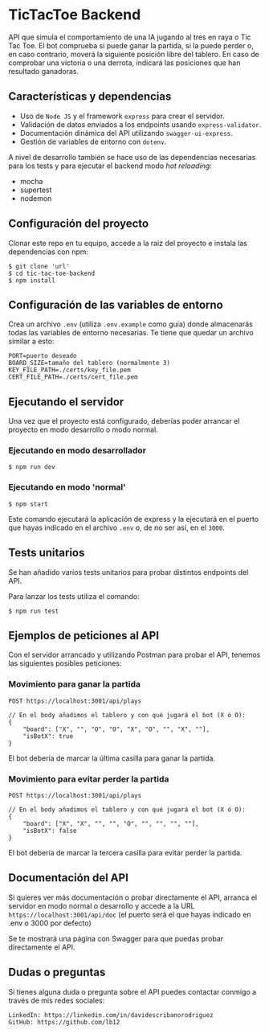 # TicTacToe Backend

API que simula el comportamiento de una IA jugando al tres en raya o Tic Tac Toe. 
El bot comprueba si puede ganar la partida, si la puede perder o, en caso contrario, moverá la siguiente posición libre del tablero. En caso de comprobar una victoria o una derrota, indicará las posiciones que han resultado ganadoras.

## Características y dependencias

* Uso de `Node JS` y el framework `express` para crear el servidor.
* Validación de datos enviados a los endpoints usando `express-validator`.
* Documentación dinámica del API utilizando `swagger-ui-express`.
* Gestión de variables de entorno con `dotenv`.

A nivel de desarrollo también se hace uso de las dependencias necesarias para los tests y para ejecutar el backend modo *hot reloading*:

* mocha
* supertest
* nodemon

## Configuración del proyecto

Clonar este repo en tu equipo, accede a la raíz del proyecto e instala las dependencias con npm:
```
$ git clone 'url'
$ cd tic-tac-toe-backend
$ npm install
```

## Configuración de las variables de entorno

Crea un archivo `.env` (utiliza `.env.example` como guía) donde almacenarás todas las variables de entorno necesarias. Te tiene que quedar un archivo similar a esto:

```
PORT=puerto deseado
BOARD_SIZE=tamaño del tablero (normalmente 3)
KEY_FILE_PATH=./certs/key_file.pem
CERT_FILE_PATH=./certs/cert_file.pem
```

## Ejecutando el servidor
Una vez que el proyecto está configurado, deberías poder arrancar el proyecto en modo desarrollo o modo normal. 

### Ejecutando en modo desarrollador
```
$ npm run dev
```
### Ejecutando en modo 'normal'
```
$ npm start
```

Este comando ejecutará la aplicación de express y la ejecutará en el puerto que hayas indicado en el archivo `.env` o, de no ser así, en el `3000`.

## Tests unitarios
Se han añadido varios tests unitarios para probar distintos endpoints del API.

Para lanzar los tests utiliza el comando:

```
$ npm run test
```

## Ejemplos de peticiones al API
Con el servidor arrancado y utilizando Postman para probar el API, tenemos las siguientes posibles peticiones:

### Movimiento para ganar la partida
```
POST https://localhost:3001/api/plays

// En el body añadimos el tablero y con qué jugará el bot (X ó O):
{
    "board": ["X", "", "O", "O", "X", "O", "", "X", ""],
    "isBotX": true
}
```
El bot debería de marcar la última casilla para ganar la partida.

### Movimiento para evitar perder la partida
```
POST https://localhost:3001/api/plays

// En el body añadimos el tablero y con qué jugará el bot (X ó O):
{
    "board": ["X", "X", "", "", "O", "", "", "", ""],
    "isBotX": false
}
```
El bot debería de marcar la tercera casilla para evitar perder la partida.

## Documentación del API
Si quieres ver más documentación o probar directamente el API, arranca el servidor en modo normal o desarrollo y accede a la URL `https://localhost:3001/api/doc` (el puerto será el que hayas indicado en .env o 3000 por defecto)


Se te mostrará una página con Swagger para que puedas probar directamente el API.

## Dudas o preguntas
Si tienes alguna duda o pregunta sobre el API puedes contactar conmigo a través de mis redes sociales:
```
LinkedIn: https://linkedin.com/in/davidescribanorodriguez
GitHub: https://github.com/lb12
```